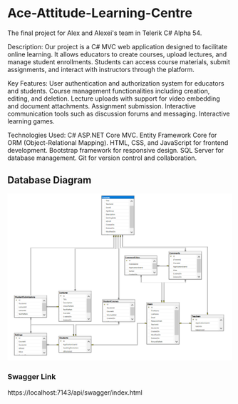 # Ace-Attitude-Learning-Centre
The final project for Alex and Alexei's team in Telerik C# Alpha 54.

Description:
Our project is a C# MVC web application designed to facilitate online learning. It allows educators to create courses, upload lectures, and manage student enrollments. Students can access course materials, submit assignments, and interact with instructors through the platform.

Key Features:
User authentication and authorization system for educators and students.
Course management functionalities including creation, editing, and deletion.
Lecture uploads with support for video embedding and document attachments.
Assignment submission.
Interactive communication tools such as discussion forums and messaging.
Interactive learning games.

Technologies Used:
C# ASP.NET Core MVC.
Entity Framework Core for ORM (Object-Relational Mapping).
HTML, CSS, and JavaScript for frontend development.
Bootstrap framework for responsive design.
SQL Server for database management.
Git for version control and collaboration.

## Database Diagram

![Database Diagram](/Database%20Schema.PNG)

### Swagger Link
https://localhost:7143/api/swagger/index.html
